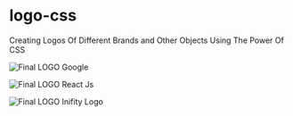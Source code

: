# logo-css
Creating Logos Of Different Brands and Other Objects Using The Power Of CSS

![Final LOGO](https://cdn.dribbble.com/users/904380/screenshots/2233565/revised-google-logo.gif)
Google 


![Final LOGO](https://cdn4.iconfinder.com/data/icons/logos-3/600/React.js_logo-512.png)
React Js 


![Final LOGO](https://encrypted-tbn0.gstatic.com/images?q=tbn:ANd9GcQVgHNDs9aclBVMpOM3YPDe6w-HH3yjEh17X9gybUntR-f0HyHB5Q)
Inifity Logo 

